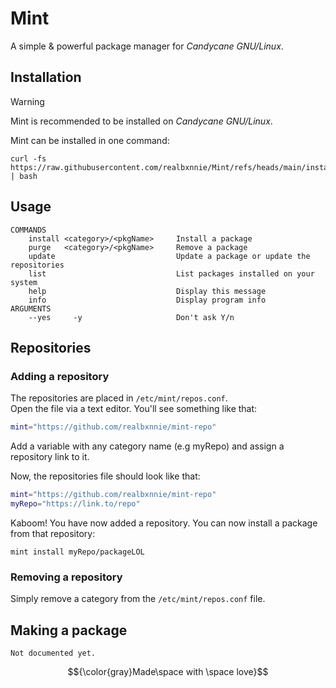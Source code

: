 # Mint
A simple & powerful package manager for _Candycane GNU/Linux_.

## Installation
> [!WARNING]
> Mint is recommended to be installed on _Candycane GNU/Linux_.

Mint can be installed in one command:
```shell
curl -fs https://raw.githubusercontent.com/realbxnnie/Mint/refs/heads/main/install.sh | bash
```
## Usage
```
COMMANDS
    install <category>/<pkgName>     Install a package
    purge   <category>/<pkgName>     Remove a package
    update                           Update a package or update the repositories
    list                             List packages installed on your system
    help                             Display this message
    info                             Display program info
ARGUMENTS
    --yes     -y                     Don't ask Y/n
```
## Repositories
### Adding a repository
The repositories are placed in `/etc/mint/repos.conf`.\
Open the file via a text editor. You'll see something like that:
```bash
mint="https://github.com/realbxnnie/mint-repo"
```
Add a variable with any category name (e.g myRepo) and assign a repository link to it.

Now, the repositories file should look like that:
```bash
mint="https://github.com/realbxnnie/mint-repo"
myRepo="https://link.to/repo"
```

Kaboom! You have now added a repository. You can now install a package from that repository:
```shell
mint install myRepo/packageLOL
```
### Removing a repository
Simply remove a category from the `/etc/mint/repos.conf` file.

## Making a package
`Not documented yet.`

$${\color{gray}Made\space with \space love}$$
